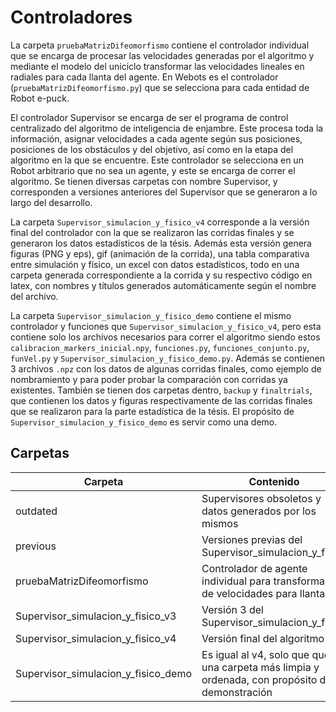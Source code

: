
# Controladores

La carpeta `pruebaMatrizDifeomorfismo` contiene el controlador individual que se encarga de procesar las velocidades generadas por el algoritmo y mediante el modelo del uniciclo transformar las velocidades lineales en radiales para cada llanta del agente. En Webots es el controlador (`pruebaMatrizDifeomorfismo.py`) que se selecciona para cada entidad de Robot e-puck.


El controlador Supervisor se encarga de ser el programa de control centralizado del algoritmo de inteligencia de enjambre. Este procesa toda la información, asignar velocidades a cada agente según sus posiciones, posiciones de los obstáculos y del objetivo, así como en la etapa del algoritmo en la que se encuentre. Este controlador se selecciona en un Robot arbitrario que no sea un agente, y este se encarga de correr el algoritmo. Se tienen diversas carpetas con nombre Supervisor, y corresponden a versiones anteriores del Supervisor que se generaron a lo largo del desarrollo. 

La carpeta `Supervisor_simulacion_y_fisico_v4` corresponde a la versión final del controlador con la que se realizaron las corridas finales y se generaron los datos estadísticos de la tésis.
Además esta versión genera figuras (PNG y eps), gif (animación de la corrida), una tabla comparativa entre simulación y físico, un excel con datos estadísticos, todo en una carpeta generada correspondiente a la corrida y su respectivo código en latex, con nombres y títulos generados automáticamente según el nombre del archivo.

La carpeta `Supervisor_simulacion_y_fisico_demo` contiene el mismo controlador y funciones que `Supervisor_simulacion_y_fisico_v4`, pero esta contiene solo los archivos necesarios para correr el algoritmo siendo estos `calibracion_markers_inicial.npy`, `funciones.py`, `funciones_conjunto.py`, `funVel.py` y `Supervisor_simulacion_y_fisico_demo.py`. Además se contienen 3 archivos `.npz` con los datos de algunas corridas finales, como ejemplo de nombramiento y para poder probar la comparación con corridas ya existentes. También se tienen dos carpetas dentro, `backup` y `finaltrials`, que contienen los datos y figuras respectivamente de las corridas finales que se realizaron para la parte estadística de la tésis. El propósito de `Supervisor_simulacion_y_fisico_demo` es servir como una demo.
## Carpetas

| Carpeta             | Contenido                                                                |
| ----------------- | ------------------------------------------------------------------ |
| outdated | Supervisores obsoletos y datos generados por los mismos |
| previous | Versiones previas del Supervisor_simulacion_y_fisico |
| pruebaMatrizDifeomorfismo | Controlador de agente individual para transformación de velocidades para llantas |
| Supervisor_simulacion_y_fisico_v3 | Versión 3 del Supervisor_simulacion_y_fisico |
| Supervisor_simulacion_y_fisico_v4 | Versión final del algoritmo |
| Supervisor_simulacion_y_fisico_demo | Es igual al v4, solo que que una carpeta más limpia y ordenada, con propósito de demonstración |
